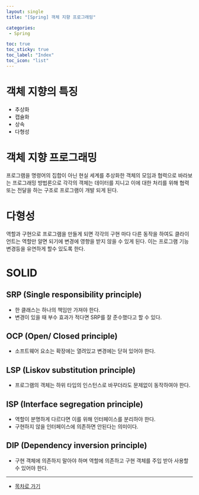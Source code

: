 ```yaml
---
layout: single
title: "[Spring] 객체 지향 프로그래밍"

categories:
 - Spring

toc: true
toc_sticky: true
toc_label: "Index"
toc_icon: "list"
---
```

 
# 객체 지향의 특징

- 추상화
- 캡슐화
- 상속
- 다형성

# 객체 지향 프로그래밍

프로그램을 명령어의 집합이 아닌 현실 세계를 추상화한 객체의 모임과 협력으로 바라보는 프로그래밍 방법론으로 각각의 객체는 데이터를 지니고 이에 대한 처리를 위해 협력 또는 전달을 하는 구조로 프로그램이 개발 되게 된다.

# 다형성

역할과 구현으로 프로그램을 만들게 되면 각각의 구현 마다 다른 동작을 하여도 클라이언트는 역할만 알면 되기에 변경에 영향을 받지 않을 수 있게 된다. 이는 프로그램 기능 변경등을 유연하게 할수 있도록 한다.

# SOLID

## SRP (Single responsibility principle)

- 한 클래스는 하나의 책임만 가져야 한다.
- 변경이 있을 때 부수 효과가 적다면  SRP를 잘 준수했다고 할 수 있다.

## OCP (Open/ Closed principle)

- 소프트웨어 요소는 확장에는 열려있고 변경에는 닫혀 있어야 한다.

## LSP (Liskov substitution principle)

- 프로그램의 객체는 하위 타입의 인스턴스로 바꾸더라도 문제없이 동작하여야 한다.

## ISP (Interface segregation principle)

- 역할이 분명하게 다르다면 이를 위해 인터페이스를 분리하야 한다.
- 구현하지 않을 인터페이스에 의존하면 안된다는 의미이다.

## DIP (Dependency inversion principle)

- 구현 객체에 의존하지 말아야 하며 역할에 의존하고 구현 객체를 주입 받아 사용할 수 있어야 한다.

---   
- [목차로 가기](https://owl3670.github.io/spring/spring-0/)  
